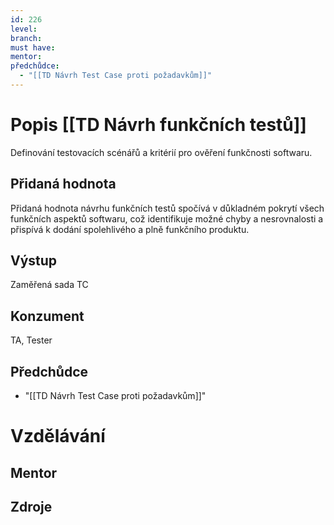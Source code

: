 ```yaml
---
id: 226
level: 
branch: 
must have: 
mentor: 
předchůdce: 
  - "[[TD Návrh Test Case proti požadavkům]]"
---
```



# Popis [[TD Návrh funkčních testů]]
Definování testovacích scénářů a kritérií pro ověření funkčnosti softwaru.

## Přidaná hodnota
Přidaná hodnota návrhu funkčních testů spočívá v důkladném pokrytí všech funkčních aspektů softwaru, což identifikuje možné chyby a nesrovnalosti a přispívá k dodání spolehlivého a plně funkčního produktu.

## Výstup
Zaměřená sada TC

## Konzument
TA, Tester

## Předchůdce

  - "[[TD Návrh Test Case proti požadavkům]]"

# Vzdělávání


## Mentor


## Zdroje
